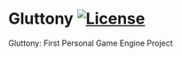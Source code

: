 # Gluttony [![License](https://img.shields.io/github/license/TheCherno/Hazel.svg)](https://github.com/Mich-Dich/Gluttony/LICENSE)

Gluttony: First Personal Game Engine Project
